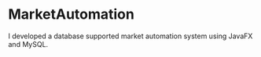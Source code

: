 # MarketAutomation

I developed a database supported market automation system using JavaFX and MySQL.
